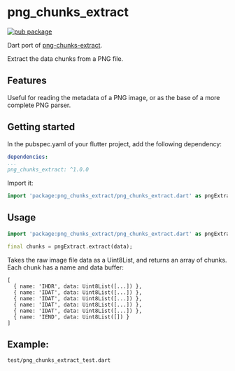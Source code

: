 # png_chunks_extract

[![pub package](https://img.shields.io/pub/v/png_chunks_extract.svg)](https://pub.dev/packages/png_chunks_extract)

Dart port of [png-chunks-extract](https://github.com/hughsk/png-chunks-extract).

Extract the data chunks from a PNG file.

## Features

Useful for reading the metadata of a PNG image, or as the base of a more complete PNG parser.

## Getting started

In the pubspec.yaml of your flutter project, add the following dependency:

```yaml
dependencies:
...
png_chunks_extract: ^1.0.0
```

Import it:

```dart
import 'package:png_chunks_extract/png_chunks_extract.dart' as pngExtract;
```

## Usage

```dart
import 'package:png_chunks_extract/png_chunks_extract.dart' as pngExtract;

final chunks = pngExtract.extract(data);
```

Takes the raw image file data as a Uint8List, and returns an array of chunks.
Each chunk has a name and data buffer:
```
[
  { name: 'IHDR', data: Uint8List([...]) },
  { name: 'IDAT', data: Uint8List([...]) },
  { name: 'IDAT', data: Uint8List([...]) },
  { name: 'IDAT', data: Uint8List([...]) },
  { name: 'IDAT', data: Uint8List([...]) },
  { name: 'IEND', data: Uint8List([]) }
]
```

## Example: 

`test/png_chunks_extract_test.dart`